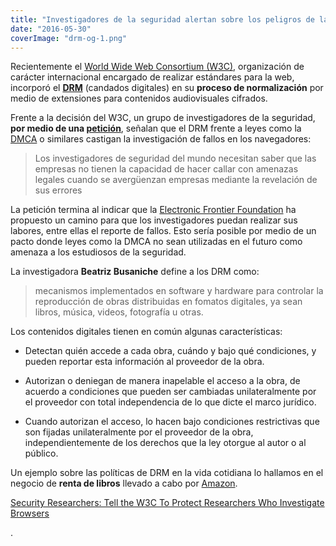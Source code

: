 ```yaml
---
title: "Investigadores de la seguridad alertan sobre los peligros de la estandarización del DRM en la Web"
date: "2016-05-30"
coverImage: "drm-og-1.png"
---
```


Recientemente el [World Wide Web Consortium (W3C)](https://www.w3.org/), organización de carácter internacional encargado de realizar estándares para la web, incorporó el **[DRM](http://www.vialibre.org.ar/mabi/4-DRM-tecnologias-de-restriccion.htm)** (candados digitales) en su **proceso de normalización** por medio de extensiones para contenidos audiovisuales cifrados.

Frente a la decisión del W3C, un grupo de investigadores de la seguridad, **por medio de una [petición](https://www.eff.org/deeplinks/2016/03/security-researchers-tell-w3c-protect-researchers-who-investigate-browsers)**, señalan que el DRM frente a leyes como la [DMCA](https://es.wikipedia.org/wiki/Digital_Millennium_Copyright_Act) o similares castigan la investigación de fallos en los navegadores:

> Los investigadores de seguridad del mundo necesitan saber que las empresas no tienen la capacidad de hacer callar con amenazas legales cuando se avergüenzan empresas mediante la revelación de sus errores

La petición termina al indicar que la [Electronic Frontier Foundation](https://www.eff.org/) ha propuesto un camino para que los investigadores puedan realizar sus labores, entre ellas el reporte de fallos. Esto sería posible por medio de un pacto donde leyes como la DMCA no sean utilizadas en el futuro como amenaza a los estudiosos de la seguridad.

La investigadora **Beatriz Busaniche** define a los DRM como:

> mecanismos implementados en software y hardware para controlar la reproducción de obras distribuidas en fomatos digitales, ya sean libros, música, videos, fotografía u otras.

Los contenidos digitales tienen en común algunas características:

- Detectan quién accede a cada obra, cuándo y bajo qué condiciones, y pueden reportar esta información al proveedor de la obra.
    
- Autorizan o deniegan de manera inapelable el acceso a la obra, de acuerdo a condiciones que pueden ser cambiadas unilateralmente por el proveedor con total independencia de lo que dicte el marco jurídico.
    
- Cuando autorizan el acceso, lo hacen bajo condiciones restrictivas que son fijadas unilateralmente por el proveedor de la obra, independientemente de los derechos que la ley otorgue al autor o al público.
    

Un ejemplo sobre las políticas de DRM en la vida cotidiana lo hallamos en el negocio de **renta de libros** llevado a cabo por [Amazon](https://www.defectivebydesign.org/amazon-kindle-swindle).

[Security Researchers: Tell the W3C To Protect Researchers Who Investigate Browsers](https://www.eff.org/deeplinks/2016/03/security-researchers-tell-w3c-protect-researchers-who-investigate-browsers)

.
